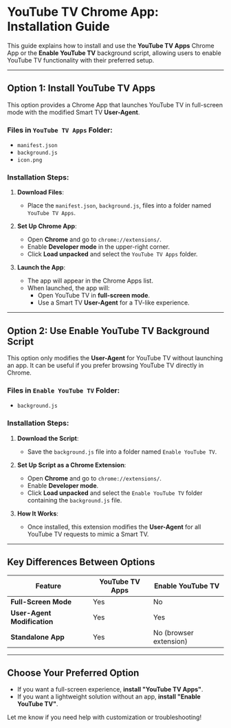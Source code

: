 
# YouTube TV Chrome App: Installation Guide

This guide explains how to install and use the **YouTube TV Apps** Chrome App or the **Enable YouTube TV** background script, allowing users to enable YouTube TV functionality with their preferred setup.

---

## Option 1: Install **YouTube TV Apps**

This option provides a Chrome App that launches YouTube TV in full-screen mode with the modified Smart TV **User-Agent**.

### Files in `YouTube TV Apps` Folder:
- `manifest.json`
- `background.js`
- `icon.png`

### Installation Steps:

1. **Download Files**: 
   - Place the `manifest.json`, `background.js`,  files into a folder named `YouTube TV Apps`.

2. **Set Up Chrome App**:
   - Open **Chrome** and go to `chrome://extensions/`.
   - Enable **Developer mode** in the upper-right corner.
   - Click **Load unpacked** and select the `YouTube TV Apps` folder.

3. **Launch the App**:
   - The app will appear in the Chrome Apps list.
   - When launched, the app will:
     - Open YouTube TV in **full-screen mode**.
     - Use a Smart TV **User-Agent** for a TV-like experience.

---

## Option 2: Use **Enable YouTube TV** Background Script

This option only modifies the **User-Agent** for YouTube TV without launching an app. It can be useful if you prefer browsing YouTube TV directly in Chrome.

### Files in `Enable YouTube TV` Folder:
- `background.js`

### Installation Steps:

1. **Download the Script**:
   - Save the `background.js` file into a folder named `Enable YouTube TV`.

2. **Set Up Script as a Chrome Extension**:
   - Open **Chrome** and go to `chrome://extensions/`.
   - Enable **Developer mode**.
   - Click **Load unpacked** and select the `Enable YouTube TV` folder containing the `background.js` file.

3. **How It Works**:
   - Once installed, this extension modifies the **User-Agent** for all YouTube TV requests to mimic a Smart TV.

---

## Key Differences Between Options

| Feature                    | YouTube TV Apps         | Enable YouTube TV       |
|----------------------------|-------------------------|-------------------------|
| **Full-Screen Mode**       | Yes                    | No                      |
| **User-Agent Modification**| Yes                    | Yes                     |
| **Standalone App**         | Yes                    | No (browser extension)  |

---

## Choose Your Preferred Option

- If you want a full-screen experience, **install "YouTube TV Apps"**.
- If you want a lightweight solution without an app, **install "Enable YouTube TV"**.

Let me know if you need help with customization or troubleshooting!
